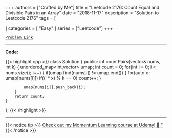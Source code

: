 
+++
authors = ["Crafted by Me"]
title = "Leetcode 2176: Count Equal and Divisible Pairs in an Array"
date = "2018-11-17"
description = "Solution to Leetcode 2176"
tags = [
    
]
categories = [
    "Easy"
]
series = ["Leetcode"]
+++



[`Problem Link`](https://leetcode.com/problems/count-equal-and-divisible-pairs-in-an-array/description/)

---

**Code:**

{{< highlight cpp >}}
class Solution {
public:
    int countPairs(vector<int>& nums, int k) {
        unordered_map<int,vector<int>> umap;
        int count = 0;
        for(int i = 0; i < nums.size(); i++) 
        {
            if(umap.find(nums[i]) != umap.end()) 
            {
                for(auto x : umap[nums[i]]) 
                    if((i * x) % k == 0)
                        count++;
            }
            
            umap[nums[i]].push_back(i);
        }
        return count;
    }
};
{{< /highlight >}}



---



{{< notice tip >}}
[Check out my Momentum Learning course at Udemy! 🚀 "](https://www.udemy.com/course/blind-75-the-data-structures-and-algorithms-essentials/)
{{< /notice >}}

